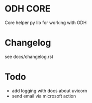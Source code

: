 # ODH CORE

Core helper py lib for working with ODH

# Changelog

see docs/changelog.rst

# Todo

- add logging with docs about uvicorn
- send email via microsoft action

